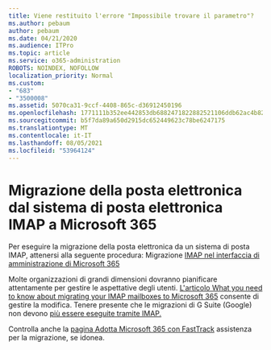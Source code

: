 ```yaml
---
title: Viene restituito l'errore "Impossibile trovare il parametro"?
ms.author: pebaum
author: pebaum
ms.date: 04/21/2020
ms.audience: ITPro
ms.topic: article
ms.service: o365-administration
ROBOTS: NOINDEX, NOFOLLOW
localization_priority: Normal
ms.custom:
- "683"
- "3500008"
ms.assetid: 5070ca31-9ccf-4408-865c-d36912450196
ms.openlocfilehash: 1771111b352ee442853db6882471822882521106ddb62ac4b82a2791a989e732
ms.sourcegitcommit: b5f7da89a650d2915dc652449623c78be6247175
ms.translationtype: MT
ms.contentlocale: it-IT
ms.lasthandoff: 08/05/2021
ms.locfileid: "53964124"
---
```

# <a name="migrating-email-from-imap-email-system-to-microsoft-365"></a>Migrazione della posta elettronica dal sistema di posta elettronica IMAP a Microsoft 365

Per eseguire la migrazione della posta elettronica da un sistema di posta IMAP, attenersi alla seguente procedura: Migrazione [IMAP nel interfaccia di amministrazione di Microsoft 365](https://docs.microsoft.com/Exchange/mailbox-migration/migrating-imap-mailboxes/imap-migration-in-the-admin-center)
  
Molte organizzazioni di grandi dimensioni dovranno pianificare attentamente per gestire le aspettative degli utenti. [L'articolo What you need to know about migrating your IMAP mailboxes to Microsoft 365](https://docs.microsoft.com/Exchange/mailbox-migration/migrating-imap-mailboxes/migrating-imap-mailboxes) consente di gestire la modifica. Tenere presente che le migrazioni di G Suite (Google) non devono [più essere eseguite tramite IMAP.](https://docs.microsoft.com/Exchange/mailbox-migration/perform-g-suite-migration)

Controlla anche la [pagina Adotta Microsoft 365 con FastTrack](https://www.microsoft.com/fasttrack/microsoft-365/office-365) assistenza per la migrazione, se idonea.
  
